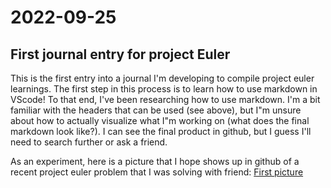 # 2022-09-25
## First journal entry for project Euler

This is the first entry into a journal I'm developing to compile project euler learnings. The first step in this process is to learn how to use markdown in VScode!
To that end, I've been researching how to use markdown. I'm a bit familiar with the headers that can be used (see above), but I"m unsure about how to actually visualize what I"m working on (what does the final markdown look like?). I can see the final product in github, but I guess I'll need to search further or ask a friend.


As an experiment, here is a picture that I hope shows up in github of a recent project euler problem that I was solving with friend:
[First picture](./pictures/pe011.png)